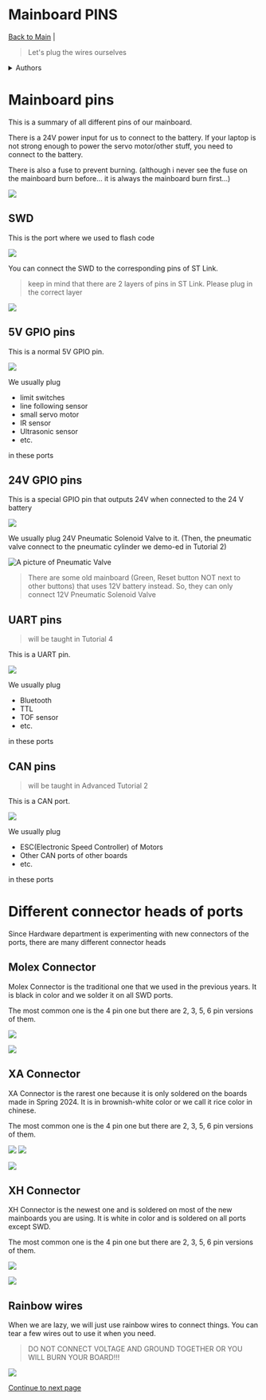 # Mainboard PINS
[Back to Main](README.md) | 

> Let's plug the wires ourselves

<details>

<summary>Authors</summary>

Dicaprio Cheung

</details>

# Mainboard pins

This is a summary of all different pins of our mainboard.

There is a 24V power input for us to connect to the battery. If your laptop is not strong enough to power the servo motor/other stuff, you need to connect to the battery.

There is also a fuse to prevent burning. (although i never see the fuse on the mainboard burn before... it is always the mainboard burn first...)

![](images/mainboard_full.png)

## SWD

This is the port where we used to flash code

![](images/SWD_pins.png)

You can connect the SWD to the corresponding pins of ST Link.

> keep in mind that there are 2 layers of pins in ST Link. Please plug in the correct layer

![](images/stlink-v2.png)

## 5V GPIO pins

This is a normal 5V GPIO pin. 

![](images/GPIO_pins.png)

We usually plug
- limit switches
- line following sensor
- small servo motor
- IR sensor
- Ultrasonic sensor
- etc.

in these ports

## 24V GPIO pins

This is a special GPIO pin that outputs 24V when connected to the 24 V battery

![](images/Pneumatic_pins.png)

We usually plug 24V Pneumatic Solenoid Valve to it. (Then, the pneumatic valve connect to the pneumatic cylinder we demo-ed in Tutorial 2)

![A picture of Pneumatic Valve](../tutorial-2-basic-io/image/Festo_Pneumatic_valve.png)

> There are some old mainboard (Green, Reset button NOT next to other buttons) that uses 12V battery instead. So, they can only connect 12V Pneumatic Solenoid Valve


## UART pins

> will be taught in Tutorial 4

This is a UART pin.

![](images/UART_pins.png)

We usually plug
- Bluetooth
- TTL
- TOF sensor 
- etc.

in these ports

## CAN pins

> will be taught in Advanced Tutorial 2

This is a CAN port.

![](images/CAN_pins.png)

We usually plug
- ESC(Electronic Speed Controller) of Motors
- Other CAN ports of other boards
- etc.

in these ports

# Different connector heads of ports

Since Hardware department is experimenting with new connectors of the ports, there are many different connector heads

## Molex Connector

Molex Connector is the traditional one that we used in the previous years. It is black in color and we solder it on all SWD ports.

The most common one is the 4 pin one but there are 2, 3, 5, 6 pin versions of them.

![](images/molex.png)

![](images/Molex_mainboard.jpeg)

## XA Connector

XA Connector is the rarest one because it is only soldered on the boards made in Spring 2024. It is in brownish-white color or we call it rice color in chinese.

The most common one is the 4 pin one but there are 2, 3, 5, 6 pin versions of them.

![](images/XA1.jpg) 
![](images/XA2.jpeg)

![](images/XA_mainboard.jpeg)


## XH Connector

XH Connector is the newest one and is soldered on most of the new mainboards you are using. It is white in color and is soldered on all ports except SWD.

The most common one is the 4 pin one but there are 2, 3, 5, 6 pin versions of them.

![](images/XH.jpg)

![](images/XH_mainboard.jpeg)

## Rainbow wires

When we are lazy, we will just use rainbow wires to connect things. You can tear a few wires out to use it when you need.

> DO NOT CONNECT VOLTAGE AND GROUND TOGETHER OR YOU WILL BURN YOUR BOARD!!!

![](images/rainbow-wires.jpg)

[Continue to next page](./02-pwm-and-servo.md)